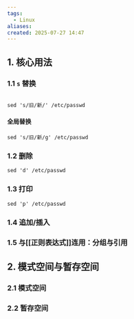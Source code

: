 ```yaml
---
tags:
  - Linux
aliases: 
created: 2025-07-27 14:47
---
```

## 1. 核心用法


### 1.1 `s` 替换

``` shell

sed 's/旧/新/' /etc/passwd

```


#### 全局替换

``` shell
sed 's/旧/新/g' /etc/passwd
```



### 1.2 删除


```shell
sed 'd' /etc/passwd
```


### 1.3 打印

```shell
sed 'p' /etc/passwd
```

### 1.4 追加/插入


### 1.5 与[[正则表达式]]连用：分组与引用

## 2. 模式空间与暂存空间

### 2.1 模式空间

### 2.2 暂存空间

